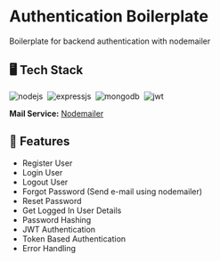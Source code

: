 # Authentication Boilerplate
Boilerplate for backend authentication with nodemailer

## 🖥️ Tech Stack

![nodejs](https://img.shields.io/badge/Node.js-43853D?style=for-the-badge&logo=node.js&logoColor=white)&nbsp;
![expressjs](https://img.shields.io/badge/Express.js-000000?style=for-the-badge&logo=express&logoColor=white)&nbsp;
![mongodb](https://img.shields.io/badge/MongoDB-4EA94B?style=for-the-badge&logo=mongodb&logoColor=white)&nbsp;
![jwt](	https://img.shields.io/badge/JWT-000000?style=for-the-badge&logo=JSON%20web%20tokens&logoColor=white)&nbsp;

**Mail Service:** [Nodemailer](https://nodemailer.com/about/)

## 🚀 Features
- Register User
- Login User
- Logout User
- Forgot Password (Send e-mail using nodemailer)
- Reset Password
- Get Logged In User Details
- Password Hashing
- JWT Authentication
- Token Based Authentication
- Error Handling
